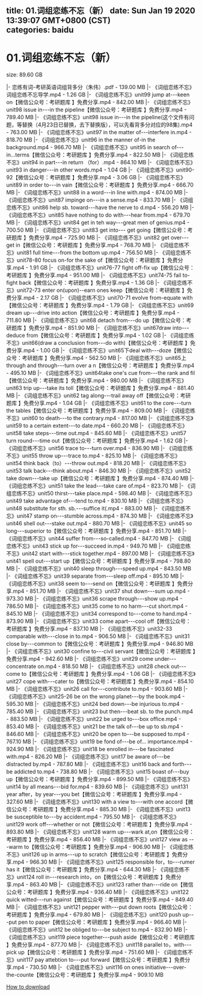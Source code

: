 
title: 01.词组恋练不忘（新）
date: Sun Jan 19 2020 13:39:07 GMT+0800 (CST)    
categories: baidu
---

# 01.词组恋练不忘（新）
size: 89.60 GB
 
 
|- 恋练有词-考研英语词组背多分（朱伟）.pdf - 139.00 MB
|- 《词组恋练不忘》词组恋练不忘导学.mp4 - 1.26 GB
|- 《词组恋练不忘》unit99 jump at---keen on【微信公众号：考研题库 】免费分享.mp4 - 842.00 MB
|- 《词组恋练不忘》unit98 issue in---in the pipeline【微信公众号：考研题库 】免费分享.mp4 - 789.40 MB
|- 《词组恋练不忘》unit98 issue in---in the pipeline(这个文件有问题，等替换（4月23日已替换，去下替换版），可以先看背多分对应的98集).mp4 - 763.00 MB
|- 《词组恋练不忘》unit97 in the matter of---interfere in.mp4 - 818.70 MB
|- 《词组恋练不忘》unit96 in the manner of-in the background.mp4 - 966.70 MB
|- 《词组恋练不忘》unit95 in search of---in...terms【微信公众号：考研题库 】免费分享.mp4 - 822.50 MB
|- 《词组恋练不忘》unit94 in part---in return （for）.mp4 - 864.10 MB
|- 《词组恋练不忘》unit93 in danger---in other words.mp4 - 1.04 GB
|- 《词组恋练不忘》unit90-92【微信公众号：考研题库 】免费分享.mp4 - 3.06 GB
|- 《词组恋练不忘》unit89 in order to---in vain【微信公众号：考研题库 】免费分享.mp4 - 666.70 MB
|- 《词组恋练不忘》unit88 in a word---in line with.mp4 - 874.00 MB
|- 《词组恋练不忘》unit87 impinge on---in a sense.mp4 - 833.70 MB
|- 《词组恋练不忘》unit86 help sb. toward---have the nerve to d.mp4 - 556.20 MB
|- 《词组恋练不忘》unit85 have nothing to do with---hear from.mp4 - 679.70 MB
|- 《词组恋练不忘》unit84 get in teh way---great men of genius.mp4 - 700.50 MB
|- 《词组恋练不忘》unit83 get into--- get going【微信公众号：考研题库 】免费分享.mp4 - 725.90 MB
|- 《词组恋练不忘》unit82 get over---get in【微信公众号：考研题库 】免费分享.mp4 - 768.70 MB
|- 《词组恋练不忘》unit81 full time---from the bottom up.mp4 - 756.50 MB
|- 《词组恋练不忘》unit78-80 focus on-for the sake of【微信公众号：考研题库 】免费分享.mp4 - 1.91 GB
|- 《词组恋练不忘》unit76-77 fight off-fix up【微信公众号：考研题库 】免费分享.mp4 - 951.00 MB
|- 《词组恋练不忘》unit74-75 fail to-fight back【微信公众号：考研题库 】免费分享.mp4 - 1.36 GB
|- 《词组恋练不忘》unit72-73 enter on(upon)--earn ones keep【微信公众号：考研题库 】免费分享.mp4 - 2.17 GB
|- 《词组恋练不忘》unit70-71 evolve from-equate with【微信公众号：考研题库 】免费分享.mp4 - 1.79 GB
|- 《词组恋练不忘》unit69 dream up---drive into action【微信公众号：考研题库 】免费分享.mp4 - 711.80 MB
|- 《词组恋练不忘》unit68 detach from---do up【微信公众号：考研题库 】免费分享.mp4 - 851.90 MB
|- 《词组恋练不忘》unit67draw into---deduce from【微信公众号：考研题库 】免费分享.mp4 - 1.02 GB
|- 《词组恋练不忘》unit66(draw a conclusion from---do with)【微信公众号：考研题库 】免费分享.mp4 - 1.00 GB
|- 《词组恋练不忘》unit65下deal with---doze【微信公众号：考研题库 】免费分享.mp4 - 562.50 MB
|- 《词组恋练不忘》unit65上 through and through---turn over a n【微信公众号：考研题库 】免费分享.mp4 - 495.10 MB
|- 《词组恋练不忘》unit64take one's cue from---the rank and fil【微信公众号：考研题库 】免费分享.mp4 - 980.00 MB
|- 《词组恋练不忘》unit63 trip  up---take its toll【微信公众号：考研题库 】免费分享.mp4 - 881.40 MB
|- 《词组恋练不忘》unit62 tag along---trail away off【微信公众号：考研题库 】免费分享.mp4 - 1.04 GB
|- 《词组恋练不忘》unit61 to the core---turn the tables【微信公众号：考研题库 】免费分享.mp4 - 809.00 MB
|- 《词组恋练不忘》unit60 to death---to the contrary.mp4 - 817.00 MB
|- 《词组恋练不忘》unit59 to a certain extent---to date.mp4 - 660.20 MB
|- 《词组恋练不忘》unit58 take steps---time out.mp4 - 845.60 MB
|- 《词组恋练不忘》unit57 turn round---time out【微信公众号：考研题库 】免费分享.mp4 - 1.62 GB
|- 《词组恋练不忘》unit56 trace to---turn over.mp4 - 836.90 MB
|- 《词组恋练不忘》unit55 throw up---trace to.mp4 - 825.10 MB
|- 《词组恋练不忘》unit54 think back（to）---throw out.mp4 - 818.20 MB
|- 《词组恋练不忘》unit53 talk back---think about.mp4 - 846.30 MB
|- 《词组恋练不忘》unit52 take down---take up【微信公众号：考研题库 】免费分享.mp4 - 874.40 MB
|- 《词组恋练不忘》unit51 take the lead---take care of.mp4 - 823.70 MB
|- 《词组恋练不忘》unit50 thirst---take place.mp4 - 598.40 MB
|- 《词组恋练不忘》unit49 take advantage of---tend to.mp4 - 830.10 MB
|- 《词组恋练不忘》unit48 substitute for sth. sb.---suffice it(.mp4 - 883.00 MB
|- 《词组恋练不忘》unit47 stamp on---stumble across.mp4 - 874.30 MB
|- 《词组恋练不忘》unit46 shell out---stake out.mp4 - 880.70 MB
|- 《词组恋练不忘》unit45 so long---superior to【微信公众号：考研题库 】免费分享.mp4 - 851.70 MB
|- 《词组恋练不忘》unit44 suffer from---so-called.mp4 - 847.70 MB
|- 《词组恋练不忘》unit43 stick up for---succeed in.mp4 - 949.70 MB
|- 《词组恋练不忘》unit42 start with---stick together.mp4 - 897.00 MB
|- 《词组恋练不忘》unit41 spell out---start up【微信公众号：考研题库 】免费分享.mp4 - 798.80 MB
|- 《词组恋练不忘》unit40 sleep through---speed  up.mp4 - 843.50 MB
|- 《词组恋练不忘》unit39 separate from---sleep off.mp4 - 895.10 MB
|- 《词组恋练不忘》unit38 seem to---send on【微信公众号：考研题库 】免费分享.mp4 - 851.70 MB
|- 《词组恋练不忘》unit37 shut down---sum up.mp4 - 973.30 MB
|- 《词组恋练不忘》unit36 scrape through---show up.mp4 - 786.50 MB
|- 《词组恋练不忘》unit35 come to no harm---cut short.mp4 - 845.10 MB
|- 《词组恋练不忘》unit34 correspond to---come to hand.mp4 - 873.90 MB
|- 《词组恋练不忘》unit33 come apart---cool off【微信公众号：考研题库 】免费分享.mp4 - 837.10 MB
|- 《词组恋练不忘》unit32-33 comparable with---close in to.mp4 - 906.50 MB
|- 《词组恋练不忘》unit31 close by---common to【微信公众号：考研题库 】免费分享.mp4 - 946.80 MB
|- 《词组恋练不忘》unit30 confine to---civil servant【微信公众号：考研题库 】免费分享.mp4 - 942.60 MB
|- 《词组恋练不忘》unit29 come under---concentrate on.mp4 - 818.50 MB
|- 《词组恋练不忘》unit28 check out---come to【微信公众号：考研题库 】免费分享.mp4 - 1.06 GB
|- 《词组恋练不忘》unit27 cope with---cater to【微信公众号：考研题库 】免费分享.mp4 - 854.10 MB
|- 《词组恋练不忘》unit26 call for---contribute to.mp4 - 903.60 MB
|- 《词组恋练不忘》unit25-26 be on the wrong planet---by the book.mp4 - 595.30 MB
|- 《词组恋练不忘》unit24 bed down---be injurious to.mp4 - 785.40 MB
|- 《词组恋练不忘》unit23 but then---beat sb. to the punch.mp4 - 883.50 MB
|- 《词组恋练不忘》unit22 be urged to---box office.mp4 - 853.40 MB
|- 《词组恋练不忘》unit21 be the talk of---be up to sb.mp4 - 846.60 MB
|- 《词组恋练不忘》unit20 be open to---be supposed to.mp4 - 767.10 MB
|- 《词组恋练不忘》unit19 be fond of---be of... importance.mp4 - 924.90 MB
|- 《词组恋练不忘》unit18 be enrolled in---be fascinated with.mp4 - 826.20 MB
|- 《词组恋练不忘》unit17 be aware of---be distracted by.mp4 - 787.80 MB
|- 《词组恋练不忘》unit16 back and forth---be addicted to.mp4 - 738.80 MB
|- 《词组恋练不忘》unit15 boast of---buy up【微信公众号：考研题库 】免费分享.mp4 - 899.50 MB
|- 《词组恋练不忘》unit14 by all means---bid for.mp4 - 839.60 MB
|- 《词组恋练不忘》unit131 year after，by year---you bet【微信公众号：考研题库 】免费分享.mp4 - 327.60 MB
|- 《词组恋练不忘》unit130 with a view to---with one accord【微信公众号：考研题库 】免费分享.mp4 - 885.30 MB
|- 《词组恋练不忘》unit13 be susceptible to---by accident.mp4 - 795.50 MB
|- 《词组恋练不忘》unit129 work off---whether or not【微信公众号：考研题库 】免费分享.mp4 - 893.80 MB
|- 《词组恋练不忘》unit128 warm up---wark at,on【微信公众号：考研题库 】免费分享.mp4 - 856.40 MB
|- 《词组恋练不忘》unit127 view as ---warm to【微信公众号：考研题库 】免费分享.mp4 - 906.90 MB
|- 《词组恋练不忘》unit126 up in arms---up to scratch【微信公众号：考研题库 】免费分享.mp4 - 966.30 MB
|- 《词组恋练不忘》unit125 responsible for，to---rumer has it【微信公众号：考研题库 】免费分享.mp4 - 644.30 MB
|- 《词组恋练不忘》unit124 roll in---research into，on【微信公众号：考研题库 】免费分享.mp4 - 863.40 MB
|- 《词组恋练不忘》unit123 rather than---ride on【微信公众号：考研题库 】免费分享.mp4 - 936.40 MB
|- 《词组恋练不忘》unit122 quick witted---run against【微信公众号：考研题库 】免费分享.mp4 - 849.40 MB
|- 《词组恋练不忘》unit121 pepper  with---put down roots【微信公众号：考研题库 】免费分享.mp4 - 679.80 MB
|- 《词组恋练不忘》unit120 push up---put pen to paper【微信公众号：考研题库 】免费分享.mp4 - 966.40 MB
|- 《词组恋练不忘》unit12 be obliged to---be subject to.mp4 - 832.90 MB
|- 《词组恋练不忘》unit119 piece together---push aside【微信公众号：考研题库 】免费分享.mp4 - 877.70 MB
|- 《词组恋练不忘》unit118 parallel to，with---pick up【微信公众号：考研题库 】免费分享.mp4 - 751.60 MB
|- 《词组恋练不忘》unit117 pay attebtion to---put forward【微信公众号：考研题库 】免费分享.mp4 - 730.50 MB
|- 《词组恋练不忘》unit116 on ones initiative---over-the-counte【微信公众号：考研题库 】免费分享.mp4 - 909.10 MB

[How to download](https://bpcam.bemobtrk.com/go/2ceec3aa-1ca2-46d6-b9ff-aaa5c184517c?jno=2421)
